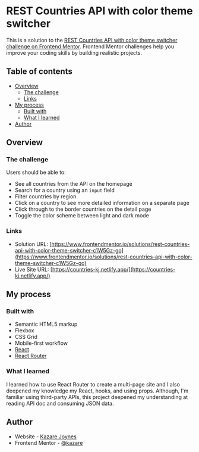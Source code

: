 # REST Countries API with color theme switcher

This is a solution to the [REST Countries API with color theme switcher challenge on Frontend Mentor](https://www.frontendmentor.io/challenges/rest-countries-api-with-color-theme-switcher-5cacc469fec04111f7b848ca). Frontend Mentor challenges help you improve your coding skills by building realistic projects.

## Table of contents

- [Overview](#overview)
  - [The challenge](#the-challenge)
  - [Links](#links)
- [My process](#my-process)
  - [Built with](#built-with)
  - [What I learned](#what-i-learned)
- [Author](#author)

## Overview

### The challenge

Users should be able to:

- See all countries from the API on the homepage
- Search for a country using an `input` field
- Filter countries by region
- Click on a country to see more detailed information on a separate page
- Click through to the border countries on the detail page
- Toggle the color scheme between light and dark mode

### Links

- Solution URL: [https://www.frontendmentor.io/solutions/rest-countries-api-with-color-theme-switcher-c1W5Gz-go](https://www.frontendmentor.io/solutions/rest-countries-api-with-color-theme-switcher-c1W5Gz-go)
- Live Site URL: [https://countries-kj.netlify.app/](https://countries-kj.netlify.app/)

## My process

### Built with

- Semantic HTML5 markup
- Flexbox
- CSS Grid
- Mobile-first workflow
- [React](https://reactjs.org/)
- [React Router](https://reactrouter.com/)

### What I learned

I learned how to use React Router to create a multi-page site and I also deepened my knowledge my React, hooks, and using props. Although, I'm familiar using third-party APIs, this project deepened my understanding at reading API doc and consuming JSON data.

## Author

- Website - [Kazare Joynes](https://kazare.github.io/)
- Frontend Mentor - [@kazare](https://www.frontendmentor.io/profile/kazare)
